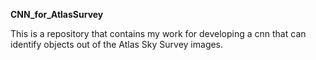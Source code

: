 **CNN_for_AtlasSurvey**

This is a repository that contains my work for developing a cnn that can identify objects out of the Atlas Sky Survey images.